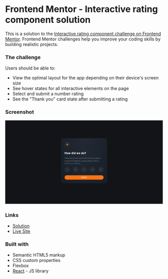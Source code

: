 # Frontend Mentor - Interactive rating component solution

This is a solution to the [Interactive rating component challenge on Frontend Mentor](https://www.frontendmentor.io/challenges/interactive-rating-component-koxpeBUmI). Frontend Mentor challenges help you improve your coding skills by building realistic projects. 

### The challenge

Users should be able to:

- View the optimal layout for the app depending on their device's screen size
- See hover states for all interactive elements on the page
- Select and submit a number rating
- See the "Thank you" card state after submitting a rating

### Screenshot

![](./screenshot.png)

### Links

- [Solution](https://www.frontendmentor.io/solutions/interactive-rating-component-using-react-6vbssTwGql)
- [Live Site](https://interactive-rating-component-nuriatr.netlify.app/)

### Built with

- Semantic HTML5 markup
- CSS custom properties
- Flexbox
- [React](https://reactjs.org/) - JS library
